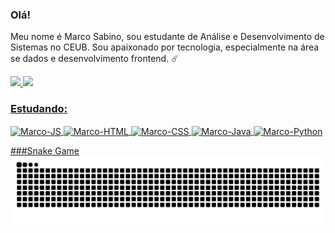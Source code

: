 ### Olá!

Meu nome é Marco Sabino, sou estudante de Análise e Desenvolvimento de Sistemas no CEUB. Sou apaixonado por tecnologia, especialmente na área se dados e desenvolvimento frontend. ☄️

<div>
<a href="https://github.com/marccosabino">
<img loading="lazy" height="180em" src="https://github-readme-stats.vercel.app/api?username=marccosabino&show_icons=true&theme=dracula&include_all_commits=true&count_private=true"/>
<img loading="lazy" height="180em" src="https://github-readme-stats.vercel.app/api/top-langs/?username=marccosabino&layout=compact&langs_count=7&theme=dracula"/>
</div>

### Estudando:
<div>  
    <img align="center" alt="Marco-JS" height="40" width="50" src="https://cdn.jsdelivr.net/gh/devicons/devicon@latest/icons/javascript/javascript-original.svg" />    
    <img align="center" alt="Marco-HTML" height="40" width="50" src="https://cdn.jsdelivr.net/gh/devicons/devicon@latest/icons/html5/html5-original.svg" />
    <img align="center" alt="Marco-CSS" height="40" width="50" src="https://cdn.jsdelivr.net/gh/devicons/devicon@latest/icons/css3/css3-original.svg" />
    <img align="center" alt="Marco-Java" height="40" width="50" src="https://cdn.jsdelivr.net/gh/devicons/devicon@latest/icons/java/java-original.svg" />
    <img align="center" alt="Marco-Python" height="40" width="50" src="https://cdn.jsdelivr.net/gh/devicons/devicon@latest/icons/python/python-original.svg" />
</div>

###Snake Game
<img src="https://raw.githubusercontent.com/marccosabino/marccosabino/output/snake.svg" alt="Snake animation" />

###




